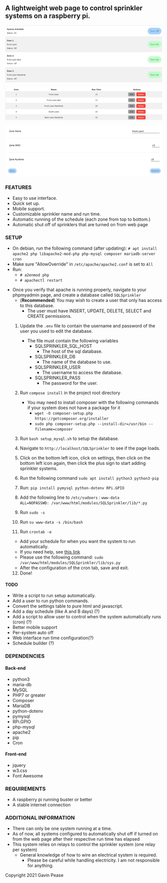 ## A lightweight web page to control sprinkler systems on a raspberry pi.
![Main page](img/main.png)  

![System Settings](img/settings.png)  
  
![System Configuration](img/config.png)

### FEATURES
* Easy to use interface.
* Quick set up.
* Mobile support.
* Customizable sprinkler name and run time.
* Automatic running of the schedule (each zone from top to bottom.)
* Automatic shut off of sprinklers that are turned on from web page

### SETUP

- On debian, run the following command (after updating):
  `# apt install apache2 php libapache2-mod-php php-mysql composer mariadb-server cron`
- Make sure "AllowOverride" in `/etc/apache/apache2.conf` is set to `All`
- Run:
  - `# a2enmod php`
  - `# apachectl restart`
* Once you verify that apache is running properly, navigate to your phpmyadmin page, and create a database called `SQLSprinkler`
  * (**Recommended**) You may wish to create a user that only has access to this database.
    * The user must have INSERT, UPDATE, DELETE, SELECT and CREATE permissions.
  1) Update the `.env` file to contain the username and password of the user you used to edit the database.
     * The file must contain the following variables
        * SQLSPRINKLER_SQL_HOST
          * The host of the sql database.
        * SQLSPRINKLER_DB
          * The name of the database to use.
        * SQLSPRINKLER_USER
          * The username to access the database.
        * SQLSPRINKLER_PASS
          * The password for the user.
      
  2) Run `compose install` in the project root directory
      - You may need to install composer with the following commands if your system does not have a package for it
        - `wget -O composer-setup.php https://getcomposer.org/installer`
        - `sudo php composer-setup.php --install-dir=/usr/bin --filename=composer`
  3) Run `bash setup_mysql.sh` to setup the database.
  4) Navigate to `http://localhost/SQLSprinkler` to see if the page loads.
  5) Click on the bottom left icon, click on settings, then click on the bottom left icon again, then click the plus sign to start adding sprinkler systems.
  6) Run the following command `sudo apt install python3 python3-pip`
  7) Run: `pip install pymysql python-dotenv RPi.GPIO`
  8) Add the following line to `/etc/sudoers` : `www-data        ALL=NOPASSWD: /var/www/html/modules/SQLSprinkler/lib/*.py`
  9) Run `sudo -s`
  10) Run `su www-data -s /bin/bash`
  11) Run `crontab -e`
    * Add your schedule for when you want the system to run automatically.
    * If you need help, see [this link](!http://crontab.guru)
    * Please use the following command: `sudo /var/www/html/modules/SQLSprinkler/lib/sys.py`
    * After the configuration of the cron tab, save and exit.
  12) Done!

#### TODO
* Write a script to run setup automatically.
* Add a user to run python commands.
* Convert the settings table to pure html and javascript.
* Add a day schedule (like A and B days) (?)
* Add a script to allow user to control when the system automatically runs (cron) (?)
* Better mobile support
* Per-system auto off 
* Web interface run time configuration(?)
* Schedule builder (?)

### DEPENDENCIES
#### Back-end
-   python3
-   maria-db
-   MySQL
-   PHP7 or greater
-   Composer
-   MariaDB
-   python-dotenv
-   pymysql
-   RPi.GPIO
-   php-mysql
-   apache2
-   pip
-   Cron
#### Front-end
-   jquery
-   w3.css
-   Font Awesome

### REQUIREMENTS

-   A raspberry pi running buster or better
-   A stable internet connection

### ADDITIONAL INFORMATION
* There can only be one system running at a time.
* As of now, all systems configured to automatically shut off if turned on from the web page after their respective run time has elapsed
* This system relies on relays to control the sprinkler system (one relay per system)
    * General knowledge of how to wire an electrical system is required.
        * Please be careful while handling electricity. I am not responsible for anything. 


Copyright 2021 Gavin Pease

























































